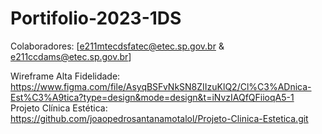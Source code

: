 # Portifolio-2023-1DS

Colaboradores:
[e211mtecdsfatec@etec.sp.gov.br &
e211ccdams@etec.sp.gov.br]

Wireframe Alta Fidelidade: https://www.figma.com/file/AsyqBSFvNkSN8ZIIzuKlQ2/Cl%C3%ADnica-Est%C3%A9tica?type=design&mode=design&t=iNvzIAQfQFiioqA5-1
Projeto Clínica Estética: https://github.com/joaopedrosantanamotalol/Projeto-Clinica-Estetica.git
